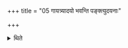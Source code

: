 +++
title = "05 गायत्र्यादयो भवन्ति पङ्क्त्युदयनाः"

+++

<details><summary>थिते</summary>

गायत्र्यादयो भवन्ति पङ्क्त्युदयनाः ५
</details>
